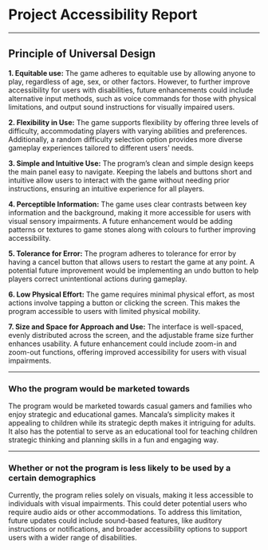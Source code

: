 # Project Accessibility Report

---

## Principle of Universal Design

**1. Equitable use:** The game adheres to equitable use by allowing anyone to play, regardless of age, sex, or other 
factors. However, to further improve accessibility for users with disabilities, future enhancements could include 
alternative input methods, such as voice commands for those with physical limitations, and output sound instructions 
for visually impaired users. 

**2. Flexibility in Use:**  The game supports flexibility by offering three levels of difficulty, accommodating players 
with varying abilities and preferences. Additionally, a random difficulty selection option provides more diverse 
gameplay experiences tailored to different users' needs.

**3. Simple and Intuitive Use:** The program’s clean and simple design keeps the main panel easy to navigate. 
Keeping the labels and buttons short and intuitive allow users to interact with the game without needing prior 
instructions, ensuring an intuitive experience for all players.

**4. Perceptible Information:**  The game uses clear contrasts between key information and the background, making it 
more accessible for users with visual sensory impairments. A future enhancement would be adding patterns or textures 
to game stones along with colours to further improving accessibility.

**5. Tolerance for Error:**  The program adheres to tolerance for error by having a cancel button that allows users to 
restart the game at any point. A potential future improvement would be implementing an undo button to help players 
correct unintentional actions during gameplay.

**6. Low Physical Effort:** The game requires minimal physical effort, as most actions involve tapping a button or 
clicking the screen. This makes the program accessible to users with limited physical mobility.

**7. Size and Space for Approach and Use:** The interface is well-spaced, evenly distributed across the screen, and 
the adjustable frame size further enhances usability. A future enhancement could include zoom-in and zoom-out functions,
offering improved accessibility for users with visual impairments.

---

### Who the program would be marketed towards
The program would be marketed towards casual gamers and families who enjoy strategic and educational games. Mancala’s 
simplicity makes it appealing to children while its strategic depth makes it intriguing for adults. It also has the 
potential to serve as an educational tool for teaching children strategic thinking and planning skills in a fun and 
engaging way.

--- 

### Whether or not the program is less likely to be used by a certain demographics
Currently, the program relies solely on visuals, making it less accessible to individuals with visual impairments. 
This could deter potential users who require audio aids or other accommodations. To address this limitation, future 
updates could include sound-based features, like auditory instructions or notifications, and broader accessibility 
options to support users with a wider range of disabilities.


